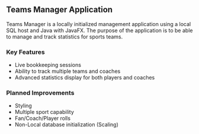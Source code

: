 ## **Teams Manager Application**

Teams Manager is a locally initialized management application using a local SQL host and Java with JavaFX. The purpose of the application is to be able to manage and track statistics for sports teams. 

### **Key Features**
- Live bookkeeping sessions
- Ability to track multiple teams and coaches
- Advanced statistics display for both players and coaches

### **Planned Improvements**
- Styling
- Multiple sport capability
- Fan/Coach/Player rolls
- Non-Local database initialization (Scaling)
